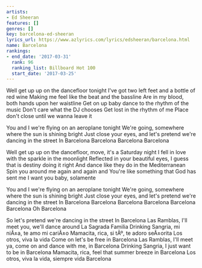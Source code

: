 ```yaml
---
artists:
- Ed Sheeran
features: []
genres: []
key: barcelona-ed-sheeran
lyrics_url: https://www.azlyrics.com/lyrics/edsheeran/barcelona.html
name: Barcelona
rankings:
- end_date: '2017-03-31'
  rank: 96
  ranking_list: Billboard Hot 100
  start_date: '2017-03-25'
---
```


Well get up up on the dancefloor tonight
I've got two left feet and a bottle of red wine
Making me feel like the beat and the bassline
Are in my blood, both hands upon her waistline
Get on up baby dance to the rhythm of the music
Don't care what the DJ chooses
Get lost in the rhythm of me
Place don't close until we wanna leave it

You and I we're flying on an aeroplane tonight
We're going, somewhere where the sun is shining bright
Just close your eyes, and let's pretend we're dancing in the street
In Barcelona
Barcelona
Barcelona
Barcelona

Well get up up on the dancefloor, move, it's a Saturday night
I fell in love with the sparkle in the moonlight
Reflected in your beautiful eyes, I guess that is destiny doing it right
And dance like they do in the Mediterranean
Spin you around me again and again and
You're like something that God has sent me
I want you baby, solamente

You and I we're flying on an aeroplane tonight
We're going, somewhere where the sun is shining bright
Just close your eyes, and let's pretend we're dancing in the street
In Barcelona
Barcelona
Barcelona
Barcelona
Barcelona
Barcelona
Oh Barcelona

So let's pretend we're dancing in the street
In Barcelona
Las Ramblas, I'll meet you, we'll dance around La Sagrada Familia
Drinking Sangria, mi niÃ±a, te amo mi cariÃ±o
Mamacita, rica, si tÃº, te adoro seÃ±orita
Los otros, viva la vida
Come on let's be free in Barcelona
Las Ramblas, I'll meet ya, come on and dance with me, in Barcelona
Drinking Sangria, I just want to be in Barcelona
Mamacita, rica, feel that summer breeze in Barcelona
Los otros, viva la vida, siempre vida Barcelona




